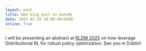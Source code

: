 ```yaml
---
layout: post
title: New blog post on AutoRL
date: 2025-02-28 10:00:00+0200
inline: True
---
```


I will be presenting an abstract at [RLDM 2025](https://rldm.org/) on how leverage Distributional RL for robust policy optimization. See you in Dublin!